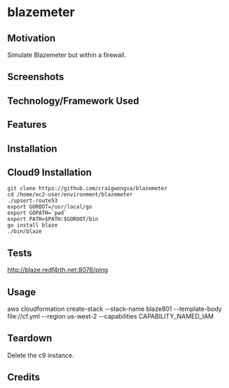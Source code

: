 # blazemeter

## Motivation
Simulate Blazemeter but within a firewall.

## Screenshots

## Technology/Framework Used

## Features

## Installation

## Cloud9 Installation
```
git clone https://github.com/craigwongva/blazemeter
cd /home/ec2-user/environment/blazemeter
./upsert-route53
export GOROOT=/usr/local/go
export GOPATH=`pwd`
export PATH=$PATH:$GOROOT/bin
go install blaze
./bin/blaze
```
## Tests
http://blaze.redf4rth.net:8076/ping

## Usage
aws cloudformation create-stack --stack-name blaze801 --template-body file://cf.yml --region us-west-2 --capabilities CAPABILITY_NAMED_IAM

## Teardown
Delete the c9 instance.

## Credits
